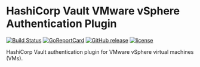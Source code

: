 HashiCorp Vault VMware vSphere Authentication Plugin
=======

[![Build Status](https://img.shields.io/travis/martezr/vault-plugin-auth-vsphere/master.svg)][travis]
[![GoReportCard][report-badge]][report]
[![GitHub release](https://img.shields.io/github/release/martezr/vault-plugin-auth-vsphere.svg)](https://github.com/martezr/vault-plugin-auth-vsphere/releases/)
[![license](https://img.shields.io/github/license/martezr/vault-plugin-auth-vsphere.svg)](https://github.com/martezr/vault-plugin-auth-vsphere/blob/master/LICENSE)

[travis]: https://travis-ci.org/martezr/vault-plugin-auth-vsphere

[report-badge]: https://goreportcard.com/badge/github.com/martezr/vault-plugin-auth-vsphere
[report]: https://goreportcard.com/report/github.com/martezr/vault-plugin-auth-vsphere

HashiCorp Vault authentication plugin for VMware vSphere virtual machines (VMs).
